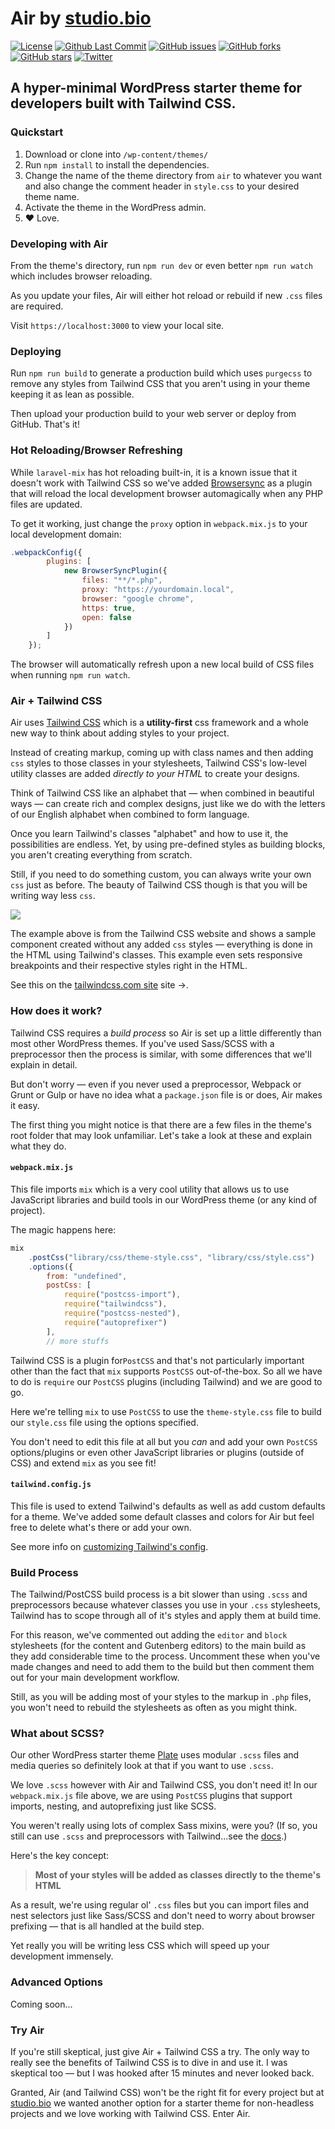 # Air by [studio.bio](https://studio.bio/)

[![License](https://img.shields.io/github/license/joshuaiz/air)](https://img.shields.io/github/license/joshuaiz/air)
[![Github Last Commit](https://img.shields.io/github/last-commit/joshuaiz/air)]()
[![GitHub issues](https://img.shields.io/github/issues/joshuaiz/air)]()
[![GitHub forks](https://img.shields.io/github/forks/joshuaiz/air)](https://github.com/joshuaiz/plate/network)
[![GitHub stars](https://img.shields.io/github/stars/joshuaiz/air)](https://github.com/joshuaiz/air/stargazers)
[![Twitter](https://img.shields.io/twitter/follow/joshuaiz)](https://twitter.com/joshuaiz)

## A hyper-minimal WordPress starter theme for developers built with Tailwind CSS.

### Quickstart
1. Download or clone into `/wp-content/themes/`
2. Run `npm install` to install the dependencies.
3. Change the name of the theme directory from `air` to whatever you want and also change the comment header in `style.css` to your desired theme name.
4. Activate the theme in the WordPress admin.
5. ❤️ Love.

### Developing with Air
From the theme's directory, run `npm run dev` or even better `npm run watch` which includes browser reloading.

As you update your files, Air will either hot reload or rebuild if new `.css` files are required.

Visit `https://localhost:3000` to view your local site.

### Deploying
Run `npm run build` to generate a production build which uses `purgecss` to remove any styles from Tailwind CSS that you aren't using in your theme keeping it as lean as possible.

Then upload your production build to your web server or deploy from GitHub. That's it!

### Hot Reloading/Browser Refreshing
While `laravel-mix` has hot reloading built-in, it is a known issue that it doesn't work with Tailwind CSS so we've added [Browsersync](https://www.browsersync.io) as a plugin that will reload the local development browser automagically when any PHP files are updated.

To get it working, just change the `proxy` option in `webpack.mix.js` to your local development domain:

```javascript
.webpackConfig({
        plugins: [
            new BrowserSyncPlugin({
                files: "**/*.php",
                proxy: "https://yourdomain.local",
                browser: "google chrome",
                https: true,
                open: false
            })
        ]
    });
```
The browser will automatically refresh upon a new local build of CSS files when running `npm run watch`.

### Air + Tailwind CSS
Air uses [Tailwind CSS](https://tailwindcss.com) which is a **utility-first** css framework and a whole new way to think about adding styles to your project.

Instead of creating markup, coming up with class names and then adding `css` styles to those classes in your stylesheets, Tailwind CSS's low-level utility classes are added _directly to your HTML_ to create your designs.

Think of Tailwind CSS like an alphabet that — when combined in beautiful ways — can create rich and complex designs, just like we do with the letters of our English alphabet when combined to form language.

Once you learn Tailwind's classes "alphabet" and how to use it, the possibilities are endless. Yet, by using pre-defined styles as building blocks, you aren't creating everything from scratch.

Still, if you need to do something custom, you can always write your own `css` just as before. The beauty of Tailwind CSS though is that you will be writing way less `css`. 

![](https://studio.bio/images/tailwind1.png)

The example above is from the Tailwind CSS website and shows a sample component created without any added `css` styles — everything is done in the HTML using Tailwind's classes. This example even sets responsive breakpoints and their respective styles right in the HTML. 

See this on the [tailwindcss.com site](https://tailwindcss.com) site &rarr;.

### How does it work?
Tailwind CSS requires a _build process_ so Air is set up a little differently than most other WordPress themes. If you've used Sass/SCSS with a preprocessor then the process is similar, with some differences that we'll explain in detail.

But don't worry — even if you never used a preprocessor, Webpack or Grunt or Gulp or have no idea what a `package.json` file is or does, Air makes it easy.

The first thing you might notice is that there are a few files in the theme's root folder that may look unfamiliar. Let's take a look at these and explain what they do.

#### `webpack.mix.js`
This file imports `mix` which is a very cool utility that allows us to use JavaScript libraries and build tools in our WordPress theme (or any kind of project). 

The magic happens here:
```javascript
mix
    .postCss("library/css/theme-style.css", "library/css/style.css")
    .options({
        from: "undefined",
        postCss: [
            require("postcss-import"),
            require("tailwindcss"),
            require("postcss-nested"),
            require("autoprefixer")
        ],
        // more stuffs
```
Tailwind CSS is a plugin for`PostCSS` and that's not particularly important other than the fact that `mix` supports `PostCSS` out-of-the-box. So all we have to do is `require` our `PostCSS` plugins (including Tailwind) and we are good to go.

Here we're telling `mix` to use `PostCSS` to use the `theme-style.css` file to build our `style.css` file using the options specified.

You don't need to edit this file at all but you *can* and add your own `PostCSS` options/plugins or even other JavaScript libraries or plugins (outside of CSS) and extend `mix` as you see fit! 

#### `tailwind.config.js`
This file is used to extend Tailwind's defaults as well as add custom defaults for a theme. We've added some default classes and colors for Air but feel free to delete what's there or add your own.

See more info on [customizing Tailwind's config](https://tailwindcss.com/docs/configuration).

### Build Process
The Tailwind/PostCSS build process is a bit slower than using `.scss` and preprocessors because whatever classes you use in your `.css` stylesheets, Tailwind has to scope through all of it's styles and apply them at build time.

For this reason, we've commented out adding the `editor` and `block` stylesheets (for the content and Gutenberg editors) to the main build as they add considerable time to the process. Uncomment these when you've made changes and need to add them to the build but then comment them out for your main development workflow.

Still, as you will be adding most of your styles to the markup in `.php` files, you won't need to rebuild the stylesheets as often as you might think.

### What about SCSS?
Our other WordPress starter theme [Plate](https://github.com/joshuaiz/plate) uses modular `.scss` files and media queries so definitely look at that if you want to use `.scss`.

We love `.scss` however with Air and Tailwind CSS, you don't need it! In our `webpack.mix.js` file above, we are using `PostCSS` plugins that support imports, nesting, and autoprefixing just like SCSS. 

You weren't really using lots of complex Sass mixins, were you? (If so, you still can use `.scss` and preprocessors with Tailwind...see the [docs](https://tailwindcss.com/docs/using-with-preprocessors).)

Here's the key concept:

> **Most of your styles will be added as classes directly to the theme's HTML**

As a result, we're using regular ol' `.css` files but you can import files and nest selectors just like Sass/SCSS and don't need to worry about browser prefixing — that is all handled at the build step.

Yet really you will be writing less CSS which will speed up your development immensely.

### Advanced Options
Coming soon...

### Try Air
If you're still skeptical, just give Air + Tailwind CSS a try. The only way to really see the benefits of Tailwind CSS is to dive in and use it. I was skeptical too — but I was hooked after 15 minutes and never looked back.

Granted, Air (and Tailwind CSS) won't be the right fit for every project but at [studio.bio](https://studio.bio) we wanted another option for a starter theme for non-headless projects and we love working with Tailwind CSS. Enter Air.





